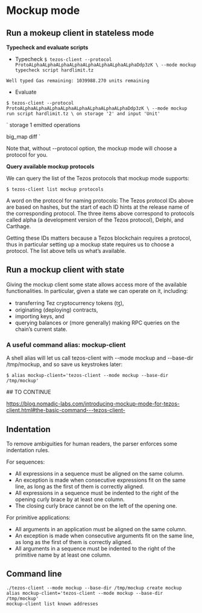 # Mockup mode

## Run a mokeup client in stateless mode

**Typecheck and evaluate scripts**

* Typecheck
`
$ tezos-client --protocol ProtoALphaALphaALphaALphaALphaALphaALphaALphaDdp3zK \
  --mode mockup typecheck script hardlimit.tz
`

`
Well typed
Gas remaining: 1039988.270 units remaining
`

* Evaluate

`
$ tezos-client --protocol ProtoALphaALphaALphaALphaALphaALphaALphaALphaDdp3zK \
  --mode mockup run script hardlimit.tz \
  on storage '2' and input 'Unit'
`

`
storage
  1
emitted operations
  
big_map diff
`

Note that, without --protocol option, the mockup mode will choose a protocol for you.


**Query available mockup protocols**

We can query the list of the Tezos protocols that mockup mode supports:

`
$ tezos-client list mockup protocols
`

A word on the protocol for naming protocols: The Tezos protocol IDs above are based on hashes, but the start of each ID hints at the release name of the corresponding protocol. The three items above correspond to protocols called alpha (a development version of the Tezos protocol), Delphi, and Carthage.

Getting these IDs matters because a Tezos blockchain requires a protocol, thus in particular setting up a mockup state requires us to choose a protocol. The list above tells us what’s available.



## Run a mockup client with state

Giving the mockup client some state allows access more of the available functionalities. In particular, given a state we can operate on it, including:

- transferring Tez cryptocurrency tokens (ꜩ),
- originating (deploying) contracts,
- importing keys, and
- querying balances or (more generally) making RPC queries on the chain’s current state.


### A useful command alias: mockup-client

A shell alias will let us call tezos-client with --mode mockup and --base-dir /tmp/mockup, and so save us keystrokes later:

`
$ alias mockup-client='tezos-client --mode mockup --base-dir /tmp/mockup'
`

## TO CONTINUE

https://blog.nomadic-labs.com/introducing-mockup-mode-for-tezos-client.html#the-basic-command---tezos-client-




## Indentation

To remove ambiguities for human readers, the parser enforces some indentation rules.
    
For sequences:
- All expressions in a sequence must be aligned on the same column.
- An exception is made when consecutive expressions fit on the same line, as long as the first of them is correctly aligned.
- All expressions in a sequence must be indented to the right of the opening curly brace by at least one column.
- The closing curly brace cannot be on the left of the opening one.

For primitive applications:
- All arguments in an application must be aligned on the same column.
- An exception is made when consecutive arguments fit on the same line, as long as the first of them is correctly aligned.
- All arguments in a sequence must be indented to the right of the primitive name by at least one column.

## Command line

```
./tezos-client --mode mockup --base-dir /tmp/mockup create mockup
alias mockup-client='tezos-client --mode mockup --base-dir /tmp/mockup'
mockup-client list known addresses
```











